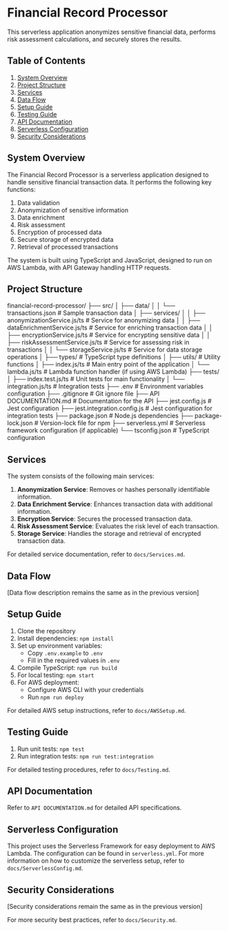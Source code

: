 # Financial Record Processor

This serverless application anonymizes sensitive financial data, performs risk assessment calculations, and securely stores the results.

## Table of Contents

1. [System Overview](#system-overview)
2. [Project Structure](#project-structure)
3. [Services](#services)
4. [Data Flow](#data-flow)
5. [Setup Guide](#setup-guide)
6. [Testing Guide](#testing-guide)
7. [API Documentation](#api-documentation)
8. [Serverless Configuration](#serverless-configuration)
9. [Security Considerations](#security-considerations)

## System Overview

The Financial Record Processor is a serverless application designed to handle sensitive financial transaction data. It performs the following key functions:

1. Data validation
2. Anonymization of sensitive information
3. Data enrichment
4. Risk assessment
5. Encryption of processed data
6. Secure storage of encrypted data
7. Retrieval of processed transactions

The system is built using TypeScript and JavaScript, designed to run on AWS Lambda, with API Gateway handling HTTP requests.

## Project Structure

financial-record-processor/
├── src/
│   ├── data/
│   │   └── transactions.json        # Sample transaction data
│   ├── services/
│   │   ├── anonymizationService.js/ts       # Service for anonymizing data
│   │   ├── dataEnrichmentService.js/ts      # Service for enriching transaction data
│   │   ├── encryptionService.js/ts          # Service for encrypting sensitive data
│   │   ├── riskAssessmentService.js/ts      # Service for assessing risk in transactions
│   │   └── storageService.js/ts             # Service for data storage operations
│   ├── types/                     # TypeScript type definitions
│   ├── utils/                     # Utility functions
│   ├── index.js/ts                # Main entry point of the application
│   └── lambda.js/ts               # Lambda function handler (if using AWS Lambda)
├── tests/
│   ├── index.test.js/ts           # Unit tests for main functionality
│   └── integration.js/ts          # Integration tests
├── .env                          # Environment variables configuration
├── .gitignore                    # Git ignore file
├── API DOCUMENTATION.md          # Documentation for the API
├── jest.config.js                # Jest configuration
├── jest.integration.config.js    # Jest configuration for integration tests
├── package.json                  # Node.js dependencies
├── package-lock.json             # Version-lock file for npm
├── serverless.yml                # Serverless framework configuration (if applicable)
└── tsconfig.json                 # TypeScript configuration

## Services

The system consists of the following main services:

1. **Anonymization Service**: Removes or hashes personally identifiable information.
2. **Data Enrichment Service**: Enhances transaction data with additional information.
3. **Encryption Service**: Secures the processed transaction data.
4. **Risk Assessment Service**: Evaluates the risk level of each transaction.
5. **Storage Service**: Handles the storage and retrieval of encrypted transaction data.

For detailed service documentation, refer to `docs/Services.md`.

## Data Flow

[Data flow description remains the same as in the previous version]

## Setup Guide

1. Clone the repository
2. Install dependencies: `npm install`
3. Set up environment variables:
   - Copy `.env.example` to `.env`
   - Fill in the required values in `.env`
4. Compile TypeScript: `npm run build`
5. For local testing: `npm start`
6. For AWS deployment:
   - Configure AWS CLI with your credentials
   - Run `npm run deploy`

For detailed AWS setup instructions, refer to `docs/AWSSetup.md`.

## Testing Guide

1. Run unit tests: `npm test`
2. Run integration tests: `npm run test:integration`

For detailed testing procedures, refer to `docs/Testing.md`.

## API Documentation

Refer to `API DOCUMENTATION.md` for detailed API specifications.

## Serverless Configuration

This project uses the Serverless Framework for easy deployment to AWS Lambda. The configuration can be found in `serverless.yml`. For more information on how to customize the serverless setup, refer to `docs/ServerlessConfig.md`.

## Security Considerations

[Security considerations remain the same as in the previous version]

For more security best practices, refer to `docs/Security.md`.


